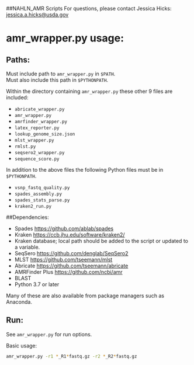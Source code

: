 ##NAHLN_AMR Scripts
For questions, please contact Jessica Hicks: jessica.a.hicks@usda.gov


# amr_wrapper.py usage:

## Paths:

Must include path to `amr_wrapper.py` in `$PATH`.<br>
Must also include this path in `$PYTHONPATH`.

Within the directory containing `amr_wrapper.py` these other 9 files are included:

- `abricate_wrapper.py`
- `amr_wrapper.py`
- `amrfinder_wrapper.py`
- `latex_reporter.py`
- `lookup_genome_size.json`
- `mlst_wrapper.py`
- `rmlst.py`
- `seqsero2_wrapper.py`
- `sequence_score.py`

In addition to the above files the following Python files must be in `$PYTHONPATH`.

- `vsnp_fastq_quality.py`
- `spades_assembly.py`
- `spades_stats_parse.py`
- `kraken2_run.py`

##Dependencies:

- Spades https://github.com/ablab/spades
- Kraken https://ccb.jhu.edu/software/kraken2/
- Kraken database; local path should be added to the script or updated to a variable.
- SeqSero https://github.com/denglab/SeqSero2
- MLST https://github.com/tseemann/mlst
- Abricate https://github.com/tseemann/abricate
- AMRFinder Plus https://github.com/ncbi/amr
- BLAST
- Python 3.7 or later

Many of these are also available from package managers such as Anaconda.


## Run:

See `amr_wrapper.py` for run options.

Basic usage:

```zsh
amr_wrapper.py -r1 *_R1*fastq.gz -r2 *_R2*fastq.gz
```

